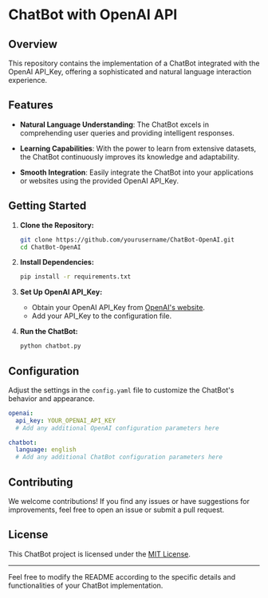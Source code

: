 # ChatBot with OpenAI API

## Overview

This repository contains the implementation of a ChatBot integrated with the OpenAI API_Key, offering a sophisticated and natural language interaction experience.

## Features

- **Natural Language Understanding**: The ChatBot excels in comprehending user queries and providing intelligent responses.
  
- **Learning Capabilities**: With the power to learn from extensive datasets, the ChatBot continuously improves its knowledge and adaptability.

- **Smooth Integration**: Easily integrate the ChatBot into your applications or websites using the provided OpenAI API_Key.

## Getting Started

1. **Clone the Repository:**
    ```bash
    git clone https://github.com/yourusername/ChatBot-OpenAI.git
    cd ChatBot-OpenAI
    ```

2. **Install Dependencies:**
    ```bash
    pip install -r requirements.txt
    ```

3. **Set Up OpenAI API_Key:**
    - Obtain your OpenAI API_Key from [OpenAI's website](https://www.openai.com/).
    - Add your API_Key to the configuration file.

4. **Run the ChatBot:**
    ```bash
    python chatbot.py
    ```

## Configuration

Adjust the settings in the `config.yaml` file to customize the ChatBot's behavior and appearance.

```yaml
openai:
  api_key: YOUR_OPENAI_API_KEY
  # Add any additional OpenAI configuration parameters here

chatbot:
  language: english
  # Add any additional ChatBot configuration parameters here
```

## Contributing

We welcome contributions! If you find any issues or have suggestions for improvements, feel free to open an issue or submit a pull request.

## License

This ChatBot project is licensed under the [MIT License](LICENSE.md).

---

Feel free to modify the README according to the specific details and functionalities of your ChatBot implementation.